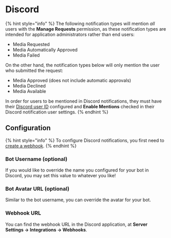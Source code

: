 # Discord

{% hint style="info" %}
The following notification types will mention _all_ users with the **Manage Requests** permission, as these notification types are intended for application administrators rather than end users:

- Media Requested
- Media Automatically Approved
- Media Failed

On the other hand, the notification types below will only mention the user who submitted the request:

- Media Approved (does not include automatic approvals)
- Media Declined
- Media Available

In order for users to be mentioned in Discord notifications, they must have their [Discord user ID](https://support.discord.com/hc/en-us/articles/206346498-Where-can-I-find-my-User-Server-Message-ID-) configured and **Enable Mentions** checked in their Discord notification user settings.
{% endhint %}

## Configuration

{% hint style="info" %}
To configure Discord notifications, you first need to [create a webhook](https://support.discord.com/hc/en-us/articles/228383668-Intro-to-Webhooks).
{% endhint %}

### Bot Username (optional)

If you would like to override the name you configured for your bot in Discord, you may set this value to whatever you like!

### Bot Avatar URL (optional)

Similar to the bot username, you can override the avatar for your bot.

### Webhook URL

You can find the webhook URL in the Discord application, at **Server Settings &rarr; Integrations &rarr; Webhooks**.
